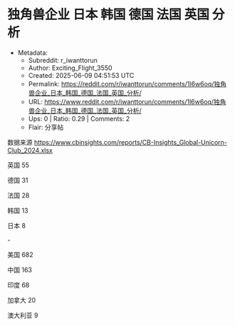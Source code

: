 # 独角兽企业 日本 韩国 德国 法国 英国 分析

- Metadata:
  - Subreddit: r_iwanttorun
  - Author: Exciting_Flight_3550
  - Created: 2025-06-09 04:51:53 UTC
  - Permalink: https://reddit.com/r/iwanttorun/comments/1l6w6oq/独角兽企业_日本_韩国_德国_法国_英国_分析/
  - URL: https://www.reddit.com/r/iwanttorun/comments/1l6w6oq/独角兽企业_日本_韩国_德国_法国_英国_分析/
  - Ups: 0 | Ratio: 0.29 | Comments: 2
  - Flair: 分享帖


数据来源
<https://www.cbinsights.com/reports/CB-Insights_Global-Unicorn-Club_2024.xlsx>

英国 55

德国 31

法国 28

韩国 13

日本 8

\-

美国 682

中国 163

印度 68

加拿大 20

澳大利亚 9

